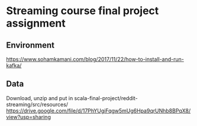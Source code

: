 # Streaming course final project assignment

## Environment 

https://www.sohamkamani.com/blog/2017/11/22/how-to-install-and-run-kafka/

## Data

Download, unzip and put in scala-final-project/reddit-streaming/src/resources/
https://drive.google.com/file/d/17PhYUgiFqgw5mUg6Hpa9qrUNhb8BPqX8/view?usp=sharing

